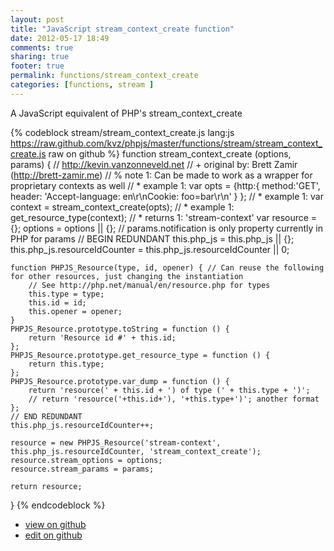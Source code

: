 ```yaml
---
layout: post
title: "JavaScript stream_context_create function"
date: 2012-05-17 18:49
comments: true
sharing: true
footer: true
permalink: functions/stream_context_create
categories: [functions, stream ]
---
```

A JavaScript equivalent of PHP's stream_context_create
<!-- more -->
{% codeblock stream/stream_context_create.js lang:js https://raw.github.com/kvz/phpjs/master/functions/stream/stream_context_create.js raw on github %}
function stream_context_create (options, params) {
    // http://kevin.vanzonneveld.net
    // +   original by: Brett Zamir (http://brett-zamir.me)
    // %          note 1: Can be made to work as a wrapper for proprietary contexts as well
    // *     example 1: var opts = {http:{ method:'GET', header: 'Accept-language: en\r\nCookie: foo=bar\r\n' } };
    // *     example 1: var context = stream_context_create(opts);
    // *     example 1: get_resource_type(context);
    // *     returns 1: 'stream-context'
    var resource = {};
    options = options || {};
    // params.notification is only property currently in PHP for params
    // BEGIN REDUNDANT
    this.php_js = this.php_js || {};
    this.php_js.resourceIdCounter = this.php_js.resourceIdCounter || 0;

    function PHPJS_Resource(type, id, opener) { // Can reuse the following for other resources, just changing the instantiation
        // See http://php.net/manual/en/resource.php for types
        this.type = type;
        this.id = id;
        this.opener = opener;
    }
    PHPJS_Resource.prototype.toString = function () {
        return 'Resource id #' + this.id;
    };
    PHPJS_Resource.prototype.get_resource_type = function () {
        return this.type;
    };
    PHPJS_Resource.prototype.var_dump = function () {
        return 'resource(' + this.id + ') of type (' + this.type + ')';
        // return 'resource('+this.id+'), '+this.type+')'; another format
    };
    // END REDUNDANT
    this.php_js.resourceIdCounter++;

    resource = new PHPJS_Resource('stream-context', this.php_js.resourceIdCounter, 'stream_context_create');
    resource.stream_options = options;
    resource.stream_params = params;

    return resource;
}
{% endcodeblock %}
<ul>
 <li><a href="https://github.com/kvz/phpjs/blob/master/functions/stream/stream_context_create.js">view on github</a></li>
 <li><a href="https://github.com/kvz/phpjs/edit/master/functions/stream/stream_context_create.js">edit on github</a></li>
</ul>
